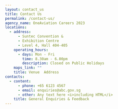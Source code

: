 ```yaml
---
layout: contact_us
title: Contact Us
permalink: /contact-us/
agency_name: OneAviation Careers 2023
locations:
  - address:
      - Suntec Convention &
      - Exhibition Centre
      - Level 4, Hall 404-405
    operating_hours:
      - days: Mon - Fri
        time: 8.30am - 6.00pm
        description: Closed on Public Holidays
    maps_link: ""
    title: Venue  Address
contacts:
  - content:
      - phone: +65 6123 4567
      - email: enquiries@abc.gov.sg
      - other: Any text here <i>including HTML</i>
    title: General Enquiries & Feedback
---
```

